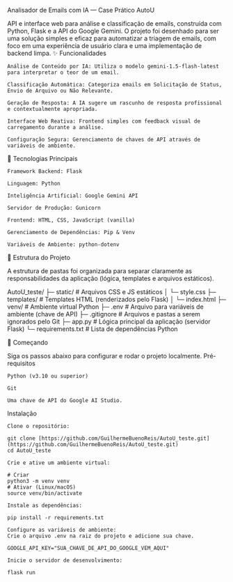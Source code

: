 Analisador de Emails com IA — Case Prático AutoU

API e interface web para análise e classificação de emails, construída com Python, Flask e a API do Google Gemini. O projeto foi desenhado para ser uma solução simples e eficaz para automatizar a triagem de emails, com foco em uma experiência de usuário clara e uma implementação de backend limpa.
✨ Funcionalidades

    Análise de Conteúdo por IA: Utiliza o modelo gemini-1.5-flash-latest para interpretar o teor de um email.

    Classificação Automática: Categoriza emails em Solicitação de Status, Envio de Arquivo ou Não Relevante.

    Geração de Resposta: A IA sugere um rascunho de resposta profissional e contextualmente apropriada.

    Interface Web Reativa: Frontend simples com feedback visual de carregamento durante a análise.

    Configuração Segura: Gerenciamento de chaves de API através de variáveis de ambiente.

🚀 Tecnologias Principais

    Framework Backend: Flask

    Linguagem: Python

    Inteligência Artificial: Google Gemini API

    Servidor de Produção: Gunicorn

    Frontend: HTML, CSS, JavaScript (vanilla)

    Gerenciamento de Dependências: Pip & Venv

    Variáveis de Ambiente: python-dotenv

📂 Estrutura do Projeto

A estrutura de pastas foi organizada para separar claramente as responsabilidades da aplicação (lógica, templates e arquivos estáticos).

AutoU_teste/
├─ static/           # Arquivos CSS e JS estáticos
│  └─ style.css
├─ templates/        # Templates HTML (renderizados pelo Flask)
│  └─ index.html
├─ venv/             # Ambiente virtual Python
├─ .env              # Arquivo para variáveis de ambiente (chave de API)
├─ .gitignore        # Arquivos e pastas a serem ignorados pelo Git
├─ app.py            # Lógica principal da aplicação (servidor Flask)
└─ requirements.txt  # Lista de dependências Python

🏁 Começando

Siga os passos abaixo para configurar e rodar o projeto localmente.
Pré-requisitos

    Python (v3.10 ou superior)

    Git

    Uma chave de API do Google AI Studio.

Instalação

    Clone o repositório:

    git clone [https://github.com/GuilhermeBuenoReis/AutoU_teste.git](https://github.com/GuilhermeBuenoReis/AutoU_teste.git)
    cd AutoU_teste

    Crie e ative um ambiente virtual:

    # Criar
    python3 -m venv venv
    # Ativar (Linux/macOS)
    source venv/bin/activate

    Instale as dependências:

    pip install -r requirements.txt

    Configure as variáveis de ambiente:
    Crie o arquivo .env na raiz do projeto e adicione sua chave.

    GOOGLE_API_KEY="SUA_CHAVE_DE_API_DO_GOOGLE_VEM_AQUI"

    Inicie o servidor de desenvolvimento:

    flask run

